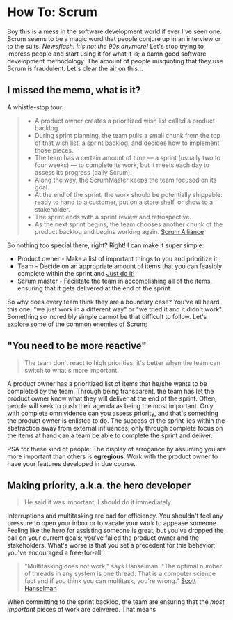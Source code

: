 # How To: Scrum

Boy this is a mess in the software development world if ever I've seen one. Scrum seems to be a magic word that people conjure up in an interview or to the suits. *Newsflash: It's not the 90s anymore!* Let's stop trying to impress people and start using it for what it is; a damn good software development methodology. The amount of people misquoting that they use Scrum is fraudulent. Let's clear the air on this...

## I missed the memo, what is it?

A whistle-stop tour:

> * A product owner creates a prioritized wish list called a product backlog.
> * During sprint planning, the team pulls a small chunk from the top of that wish list, a sprint backlog, and decides how to implement those pieces.
> * The team has a certain amount of time — a sprint (usually two to four weeks) — to complete its work, but it meets each day to assess its progress (daily Scrum).
> * Along the way, the ScrumMaster keeps the team focused on its goal.
> * At the end of the sprint, the work should be potentially shippable: ready to hand to a customer, put on a store shelf, or show to a stakeholder.
> * The sprint ends with a sprint review and retrospective.
> * As the next sprint begins, the team chooses another chunk of the product backlog and begins working again.
> [Scrum Alliance](https://www.scrumalliance.org/why-scrum)

So nothing too special there, right? Right! I can make it super simple:

* Product owner - Make a list of important things to you and prioritize it.
* Team - Decide on an appropriate amount of items that you can feasibly complete within the sprint and [Just do it!](https://youtu.be/nuHfVn_cfHU)
* Scrum master - Facilitate the team in accomplishing all of the items, ensuring that it gets delivered at the end of the sprint.

So why does every team think they are a boundary case? You've all heard this one, "we just work in a different way" or "we tried it and it didn't work". Something so incredibly simple cannot be that difficult to follow. Let's explore some of the common enemies of Scrum;

## "You need to be more reactive"
> The team don't react to high priorities; it's better when the team can switch to what's more important.

A product owner has a prioritized list of items that he/she wants to be completed by the team. Through being transparent, the team has let the product owner know what they will deliver at the end of the sprint. Often, people will seek to push their agenda as being the most important. Only with complete omnividence can you assess priority, and that's something the product owner is enlisted to do. The success of the sprint lies within the abstraction away from external influences; only through complete focus on the items at hand can a team be able to complete the sprint and deliver.

PSA for these kind of people: The display of arrogance by assuming you are more important than others is **egregious**. Work with the product owner to have your features developed in due course.

## Making priority, a.k.a. the hero developer
> He said it was important; I should do it immediately.

Interruptions and multitasking are bad for efficiency. You shouldn't feel any pressure to open your inbox or to vacate your work to appease someone. Feeling like the hero for assisting someone is great, but you've dropped the ball on your current goals; you've failed the product owner and the stakeholders. What's worse is that you set a precedent for this behavior; you've encouraged a free-for-all!

> "Multitasking does not work," says Hanselman. "The optimal number of threads in any system is one thread. That is a computer science fact and if you think you can multitask, you're wrong."
> [Scott Hanselman](http://www.hanselman.com/blog/ScottHanselmansCompleteListOfProductivityTips.aspx)

When committing to the sprint backlog, the team are ensuring that the *most important* pieces of work are delivered. That means
